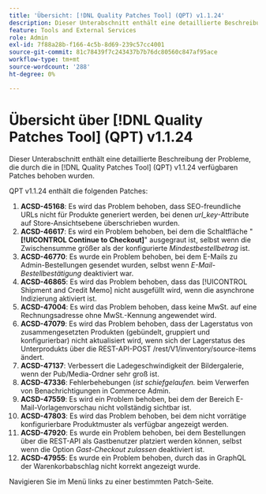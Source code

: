 ```yaml
---
title: 'Übersicht: [!DNL Quality Patches Tool] (QPT) v1.1.24'
description: Dieser Unterabschnitt enthält eine detaillierte Beschreibung der Probleme, die durch die in Version 1.1.24  [!DNL Quality Patches Tool]  Patches behoben wurden.
feature: Tools and External Services
role: Admin
exl-id: 7f88a28b-f166-4c5b-8d69-239c57cc4001
source-git-commit: 81c78439f7c243437b7b76dc80560c847af95ace
workflow-type: tm+mt
source-wordcount: '288'
ht-degree: 0%

---
```


# Übersicht über [!DNL Quality Patches Tool] (QPT) v1.1.24

Dieser Unterabschnitt enthält eine detaillierte Beschreibung der Probleme, die durch die in [!DNL Quality Patches Tool] (QPT) v1.1.24 verfügbaren Patches behoben wurden.

QPT v1.1.24 enthält die folgenden Patches:

1. **ACSD-45168**: Es wird das Problem behoben, dass SEO-freundliche URLs nicht für Produkte generiert werden, bei denen *url_key*-Attribute auf Store-Ansichtsebene überschrieben wurden.
1. **ACSD-46617**: Es wird ein Problem behoben, bei dem die Schaltfläche &quot;**[!UICONTROL Continue to Checkout]**&quot; ausgegraut ist, selbst wenn die Zwischensumme größer als der konfigurierte *Mindestbestellbetrag* ist.
1. **ACSD-46770**: Es wurde ein Problem behoben, bei dem E-Mails zu Admin-Bestellungen gesendet wurden, selbst wenn *E-Mail-Bestellbestätigung* deaktiviert war.
1. **ACSD-46865**: Es wird das Problem behoben, dass das [!UICONTROL Shipment and Credit Memo] nicht ausgefüllt wird, wenn die asynchrone Indizierung aktiviert ist.
1. **ACSD-47004**: Es wird das Problem behoben, dass keine MwSt. auf eine Rechnungsadresse ohne MwSt.-Kennung angewendet wird.
1. **ACSD-47079**: Es wird das Problem behoben, dass der Lagerstatus von zusammengesetzten Produkten (gebündelt, gruppiert und konfigurierbar) nicht aktualisiert wird, wenn sich der Lagerstatus des Unterprodukts über die REST-API-POST /rest/V1/inventory/source-items ändert.
1. **ACSD-47137**: Verbessert die Ladegeschwindigkeit der Bildergalerie, wenn der Pub/Media-Ordner sehr groß ist.
1. **ACSD-47336**: Fehlerbehebungen (*ist schiefgelaufen.* beim Verwerfen von Benachrichtigungen in Commerce Admin.
1. **ACSD-47559**: Es wird ein Problem behoben, bei dem der Bereich E-Mail-Vorlagenvorschau nicht vollständig sichtbar ist.
1. **ACSD-47803**: Es wird das Problem behoben, bei dem nicht vorrätige konfigurierbare Produktmuster als verfügbar angezeigt werden.
1. **ACSD-47920**: Es wurde ein Problem behoben, bei dem Bestellungen über die REST-API als Gastbenutzer platziert werden können, selbst wenn die Option *Gast-Checkout zulassen* deaktiviert ist.
1. **ACSD-47955**: Es wurde ein Problem behoben, durch das in GraphQL der Warenkorbabschlag nicht korrekt angezeigt wurde.

Navigieren Sie im Menü links zu einer bestimmten Patch-Seite.
